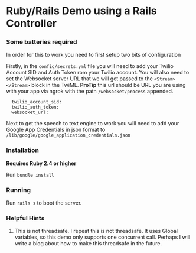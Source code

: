 # Ruby/Rails Demo using a Rails Controller

### Some batteries required
In order for this to work you need to first setup two bits of configuration

Firstly, in the `config/secrets.yml` file you will need to add your Twilio Account SID and Auth Token rom your Twilio account. You will also need to set the Websocket server URL that we will get passed to the `<Stream></Stream>` block in the TwiML. **ProTip** this url should be URL you are using with your app via ngrok with the path `/websocket/process` appended.
```
  twilio_account_sid:
  twilio_auth_token:
  websocket_url:
```
Next to get the speech to text engine to work you will need to add your Google App Credentials in json format to `/lib/google/google_application_credentials.json`

### Installation

**Requires Ruby 2.4 or higher**

Run `bundle install`

### Running

Run `rails s` to boot the server.

### Helpful Hints
1. This is not threadsafe. I repeat this is not threadsafe. It uses Global variables, so this demo only supports one concurrent call. Perhaps I will write a blog about how to make this threadsafe in the future.
